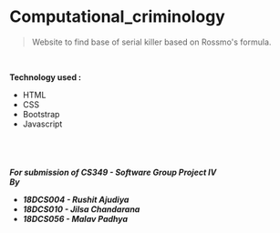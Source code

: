 # Computational_criminology
> Website to find base of serial killer based on Rossmo's formula.

<br>

**Technology used :**
<ul>
  <li> HTML </li>
  <li> CSS </li>
  <li> Bootstrap </li>
  <li> Javascript </li>
</ul>
<br>
<br>

<h5>
For submission of CS349 - Software Group Project IV <br>
By
  <ul>
    <li> 18DCS004 - Rushit Ajudiya </li>
    <li> 18DCS010 - Jilsa Chandarana </li>
    <li> 18DCS056 - Malav Padhya </li>
  </ul>
</h5>
